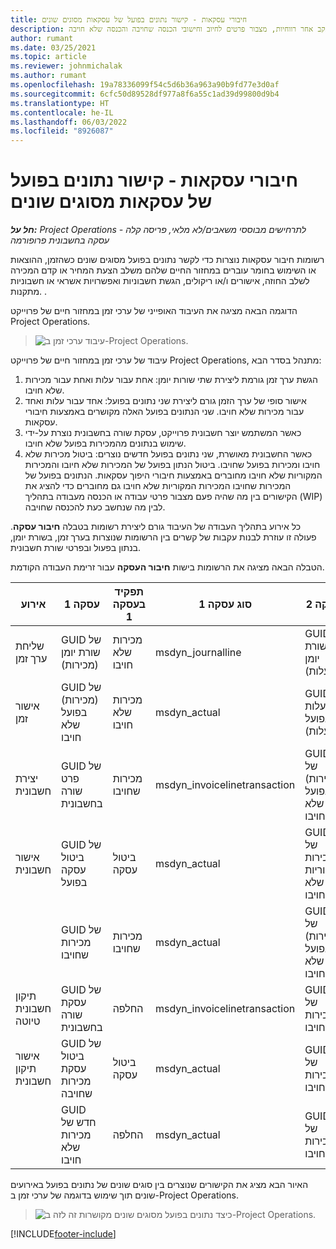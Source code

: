 ```yaml
---
title: חיבורי עסקאות - קישור נתונים בפועל של עסקאות מסוגים שונים
description: מאמר זה מסביר כיצד חיבור עסקה משמש לקישור נתונים בפועל מסוגים שונים כדי לסייע במעקב אחר רווחיות, מצבור פרטים לחיוב וחישובי הכנסה שחויבה והכנסה שלא חויבה.
author: rumant
ms.date: 03/25/2021
ms.topic: article
ms.reviewer: johnmichalak
ms.author: rumant
ms.openlocfilehash: 19a78336099f54c5d6b36a963a90b9fd77e3d0af
ms.sourcegitcommit: 6cfc50d89528df977a8f6a55c1ad39d99800d9b4
ms.translationtype: HT
ms.contentlocale: he-IL
ms.lasthandoff: 06/03/2022
ms.locfileid: "8926087"
---
```

# <a name="transaction-connections---link-actuals-of-different-transaction-types"></a>חיבורי עסקאות - קישור נתונים בפועל של עסקאות מסוגים שונים

_**חל על:** Project Operations לתרחישים מבוססי משאבים/לא מלאי, פריסה קלה - עסקה בחשבונית פרופורמה_

רשומות חיבור עסקאות נוצרות כדי לקשר נתונים בפועל מסוגים שונים כשהזמן, ההוצאות או השימוש בחומר עוברים במחזור החיים שלהם משלב הצעת המחיר או קדם המכירה לשלב החוזה, אישורים ו/או ריקולים, הגשת חשבוניות ואפשרויות אשראי או חשבוניות מתקנות. .

הדוגמה הבאה מציגה את העיבוד האופייני של ערכי זמן במחזור חיים של פרוייקט Project Operations.

> ![עיבוד ערכי זמן ב-Project Operations.](media/basic-guide-17.png)

עיבוד של ערכי זמן במחזור חיים של פרוייקט Project Operations, מתנהל בסדר הבא: 

1. הגשת ערך זמן גורמת ליצירת שתי שורות יומן: אחת עבור עלות ואחת עבור מכירות שלא חויבו. 
2. אישור סופי של ערך הזמן גורם ליצירת שני נתונים בפועל: אחד עבור עלות ואחד עבור מכירות שלא חויבו. שני הנתונים בפועל האלה מקושרים באמצעות חיבורי עסקאות.
3. כאשר המשתמש יוצר חשבונית פרוייקט, עסקת שורה בחשבונית נוצרת על-ידי שימוש בנתונים מהמכירות בפועל שלא חויבו.
4. כאשר החשבונית מאושרת, שני נתונים בפועל חדשים נוצרים: ביטול מכירות שלא חויבו ומכירות בפועל שחויבו. ביטול הנתון בפועל של המכירות שלא חיובו והמכירות המקוריות שלא חויבו מחוברים באמצעות חיבורי היפוך עסקאות. הנתונים בפועל של המכירות שחויבו המכירות המקוריות שלא חויבו גם מחוברים כדי להציג את הקישורים בין מה שהיה פעם מצבור פרטי עבודה או הכנסה מעבודה בתהליך (WIP) לבין מה שנחשב כעת להכנסה שחויבה.   

כל אירוע בתהליך העבודה של העיבוד גורם ליצירת רשומות בטבלה **חיבור עסקה**. פעולה זו עוזרת לבנות עקבות של קשרים בין הרשומות שנוצרות בערך זמן, בשורת יומן, בנתון בפעול ובפרטי שורת חשבונית.

הטבלה הבאה מציגה את הרשומות בישות **חיבור העסקה** עבור זרימת העבודה הקודמת.

|אירוע                   |עסקה 1                 |תפקיד בעסקה 1 |סוג עסקה 1       |עסקה 2          |תפקיד בעסקה 2 |סוג עסקה 2 |
|------------------------|------------------------------|---------------|-----------------------------|-----------------------------|-------------------|-------------------|
|שליחת ערך זמן   |GUID של שורת יומן (מכירות)     |מכירות שלא חויבו |msdyn_journalline            |GUID של שורת יומן (עלות)     |עלות            |msdyn_journalline  |
|אישור זמן           |GUID של (מכירות) בפועל שלא חויבו  |מכירות שלא חויבו |msdyn_actual                 |GUID של עלות בפועל (עלות)       |עלות            |msdyn_actual       |
|יצירת חשבונית        |GUID של פרט שורה בחשבונית      |מכירות שחויבו   |msdyn_invoicelinetransaction |GUID של (מכירות) בפועל שלא חויבו   |מכירות שלא חויבו  |msdyn_actual       |
|אישור חשבונית    |GUID של ביטול עסקה בפועל         |ביטול עסקה      |msdyn_actual                 |GUID של מכירות מקוריות שלא חויבו |מקורי        |msdyn_actual       |
|                        |GUID של מכירות שחויבו             |מכירות שחויבו   |msdyn_actual                 |GUID של (מכירות) בפועל שלא חויבו   |מכירות שלא חויבו  |msdyn_actual       |
|תיקון חשבונית טיוטה |GUID של עסקת שורה בחשבונית|החלפה      |msdyn_invoicelinetransaction |GUID של מכירות שחויבו            |מקורי        |msdyn_actual       |
|אישור תיקון חשבונית|GUID של ביטול עסקת מכירות שחויבה  |ביטול עסקה      |msdyn_actual                 |GUID של מכירות שחויבו            |מקורי        |msdyn_actual       |
|                        |GUID חדש של מכירות שלא חויבו |החלפה            |msdyn_actual                 |GUID של מכירות שחויבו            |מקורי        |msdyn_actual       |


האיור הבא מציג את הקישורים שנוצרים בין סוגים שונים של נתונים בפועל באירועים שונים תוך שימוש בדוגמה של ערכי זמן ב-Project Operations.

> ![כיצד נתונים בפועל מסוגים שונים מקושרות זה לזה ב-Project Operations.](media/TransactionConnections.png)

[!INCLUDE[footer-include](../includes/footer-banner.md)]
